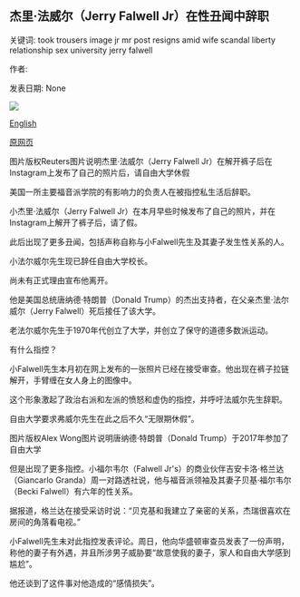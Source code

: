 ## 杰里·法威尔（Jerry Falwell Jr）在性丑闻中辞职

关键词: took trousers image jr mr post resigns amid wife scandal liberty relationship sex university jerry falwell

作者: 

发表日期: None

![](https://ichef.bbci.co.uk/news/1024/branded_news/15085/production/_114094168_062820137.jpg)

[English](Jerry%20Falwell%20Jr%20resigns%20Liberty%20University%20post%20amid%20sex%20scandal.md)

[原网页](https://www.bbc.com/news/world-us-canada-53897647)

图片版权Reuters图片说明杰里·法威尔（Jerry Falwell Jr）在解开裤子后在Instagram上发布了自己的照片后，请自由大学休假

美国一所主要福音派学院的有影响力的负责人在被指控私生活后辞职。

小杰里·法威尔（Jerry Falwell Jr）在本月早些时候发布了自己的照片，并在Instagram上解开了裤子后，请了假。

此后出现了更多丑闻，包括声称自称与小Falwell先生及其妻子发生性关系的人。

小法尔威尔先生现已辞任自由大学校长。

尚未有正式理由宣布他离开。

他是美国总统唐纳德·特朗普（Donald Trump）的杰出支持者，在父亲杰里·法尔威尔（Jerry Falwell）死后接任了该大学。

老法尔威尔先生于1970年代创立了大学，并创立了保守的道德多数派运动。

有什么指控？

小Falwell先生本月初在网上发布的一张照片已经在接受审查。他出现在裤子拉链解开，手臂缠在女人身上的图像中。

这个形象激起了政治右派和左派的愤怒和虚伪的指控，并呼吁法威尔先生辞职。

自由大学要求弗威尔先生在此之后不久“无限期休假”。

图片版权Alex Wong图片说明唐纳德·特朗普（Donald Trump）于2017年参加了自由大学

但是出现了更多指控。小福尔韦尔（Falwell Jr's）的商业伙伴吉安卡洛·格兰达（Giancarlo Granda）周一对路透社说，他与福音派领袖及其妻子贝基·福尔韦尔（Becki Falwell）有六年的性关系。

据报道，格兰达在接受采访时说：“贝克基和我建立了亲密的关系，杰瑞很喜欢在房间的角落看电视。”

小Falwell先生未对此指控发表评论。周日，他向华盛顿审查员发表了一份声明，称他的妻子有外遇，并且所涉男子威胁要“故意使我的妻子，家人和自由大学感到尴尬”。

他还谈到了这件事对他造成的“感情损失”。